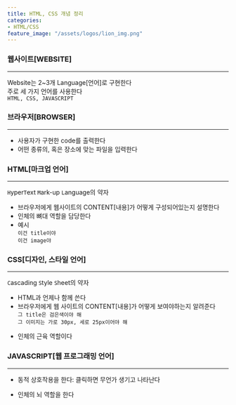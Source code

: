 ```yaml
---
title: HTML, CSS 개념 정리
categories:
- HTML/CSS
feature_image: "/assets/logos/lion_img.png"
---
```

### 웹사이트[WEBSITE]
---
Website는 2~3개 Language[언어]로 구현한다  
주로 세 가지 언어를 사용한다  
`HTML, CSS, JAVASCRIPT`  
### 브라우저[BROWSER]
---
* 사용자가 구현한 code를 출력한다  
* 어떤 종류의, 혹은 장소에 맞는 파일을 입력한다  
### HTML[마크업 언어]
---
`H`yper`T`ext `M`ark-up `L`anguage의 약자   
* 브라우저에게 웹사이트의 CONTENT[내용]가 어떻게 구성되어있는지 설명한다  
* 인체의 뼈대 역할을 담당한다  
* 예시  
`이건 title이야`  
`이건 image야`  
### CSS[디자인, 스타일 언어]
---
`C`ascading `S`tyle `S`heet의 약자
* HTML과 언제나 함께 쓴다  
* 브라우저에게 웹 사이트의 CONTENT[내용]가 어떻게 보여야하는지 알려준다  
`그 title은 검은색이야 해`  
`그 이미지는 가로 30px, 세로 25px이어야 해`  
- 인체의 근육 역할이다  
### JAVASCRIPT[웹 프로그래밍 언어]
---
* 동적 상호작용을 한다: 클릭하면 무언가 생기고 나타난다  
- 인체의 뇌 역할을 한다  


<!-- more -->
